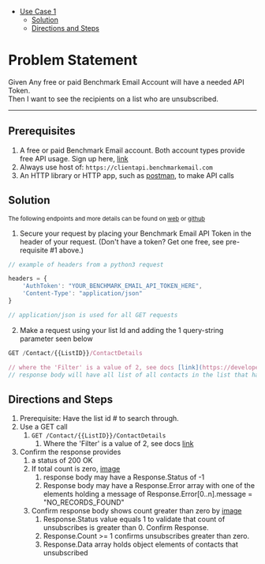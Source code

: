 - [Use Case 1](#problem-statement-1)
    - [Solution](#solution)
    - [Directions and Steps](#directions-and-steps)

# Problem Statement

Given Any free or paid Benchmark Email Account will have a needed API Token. \
Then I want to see the recipients on a list who are unsubscribed. 

---

## Prerequisites

1. A free or paid Benchmark Email account. Both account types provide free API usage. Sign up here, [link](https://ui.benchmarkemail.com/Integrate#AP)
1. Always use host of: `https://clientapi.benchmarkemail.com`
1. An HTTP library or HTTP app, such as [postman](https://www.getpostman.com/), to make API calls

## Solution

<sub>The following endpoints and more details can be found on [web](https://developer.benchmarkemail.com/) or [github](https://github.com/BenchmarkEmail/RESTful-API-v3/tree/master/Postman%20Collections)</sub>

1. Secure your request by placing your Benchmark Email API Token in the header of your request. (Don't have a token?  Get one free, see pre-requisite #1 above.)

```javascript
// example of headers from a python3 request

headers = {
    'AuthToken': "YOUR_BENCHMARK_EMAIL_API_TOKEN_HERE",
    'Content-Type': "application/json" 
}

// application/json is used for all GET requests
```

2. Make a request using your list Id and adding the 1 query-string parameter seen below

```javascript
GET /Contact/{{ListID}}/ContactDetails

// where the 'Filter' is a value of 2, see docs [link](https://developer.benchmarkemail.com/#efdb4a44-2a7b-92b5-f49c-d59239d4d0d7)
// response body will have all list of all contacts in the list that have unsubscribed    
```

## Directions and Steps

1. Prerequisite: Have the list id # to search through.
1. Use a GET call ` `
   1. `GET /Contact/{{ListID}}/ContactDetails`
      1. Where the 'Filter' is a value of 2, see docs [link](https://developer.benchmarkemail.com/#efdb4a44-2a7b-92b5-f49c-d59239d4d0d7)
1. Confirm the response provides 
    1. a status of 200 OK 
    1. If total count is zero, [image](https://www.dropbox.com/s/ftfpclgx77czc8l/2018-09-17_12-46-59.png?dl=0) 
        1. response body may have a Response.Status of -1 
        1. Response body may have a Response.Error array with one of the elements holding a message of Response.Error[0..n].message = "NO_RECORDS_FOUND" 
    1. Confirm response body shows count greater than zero by [image](https://www.dropbox.com/s/nd9psjxeeq2434c/2018-09-17_12-49-31.png?dl=0)
        1. Response.Status value equals 1 to validate that count of unsubscribes is greater than 0. Confirm Response.
        1. Response.Count >= 1 confirms unsubscribes greater than zero.
        1. Response.Data array holds object elements of contacts that unsubscribed

